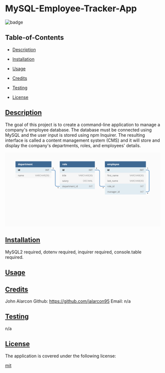 # MySQL-Employee-Tracker-App

![badge](https://img.shields.io/badge/license-mit-blue)
    

  ## Table-of-Contents

  * [Description](#description)
  * [Installation](#install)
  * [Usage](#usage)
  * [Credits](#credits)
  * [Testing](#test)
  
  * [License](#license)

  ## [Description](#table-of-contents)

  The goal of this project is to create a command-line application to manage a company's employee database. The database must be connected using MySQL and the user input is stored using npm Inquirer. The resulting interface is called a content management system (CMS) and it will store and display the company's departments, roles, and employees' details. 

  ![Alt text](/assets/image.png)

  ## [Installation](#table-of-contents)

  MySQL2 required, dotenv required, inquirer required, console.table required. 


  ## [Usage](#table-of-contents)


  ## [Credits](#table-of-contents)

  John Alarcon Github: https://github.com/jalarcon95 Email: n/a

  ## [Testing](#table-of-contents)

  n/a

  
  ## [License](#table-of-contents)
    
  The application is covered under the following license:
    
  
  [mit](https://choosealicense.com/licenses/mit)
    


